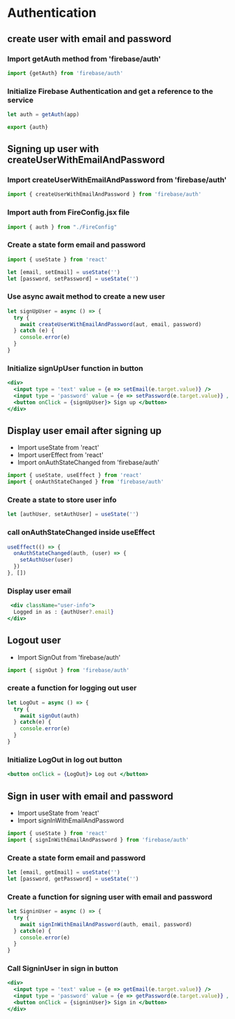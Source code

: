 # __Authentication__

## **create user with email and password**

### Import getAuth method from 'firebase/auth'

```javascript
import {getAuth} from 'firebase/auth'
```

### Initialize Firebase Authentication and get a reference to the service

```javascript
let auth = getAuth(app)

export {auth}
```

## **Signing up user with createUserWithEmailAndPassword**

### Import createUserWithEmailAndPassword from 'firebase/auth'

```jsx
import { createUserWithEmailAndPassword } from 'firebase/auth'
```

### Import auth from FireConfig.jsx file

```jsx
import { auth } from "./FireConfig"
```

### Create a state form email and password

```jsx
import { useState } from 'react'

let [email, setEmail] = useState('')
let [password, setPassword] = useState('')
```

### Use async await method to create a new user

```jsx
let signUpUser = async () => {
  try {
    await createUserWithEmailAndPassword(aut, email, password)
  } catch (e) {
    console.error(e)
  }
}
```

### Initialize signUpUser function in button

```jsx
<div>
  <input type = 'text' value = {e => setEmail(e.target.value)} />
  <input type = 'password' value = {e => setPassword(e.target.value)} />
  <button onClick = {signUpUser}> Sign up </button>
</div>
```

## Display user email after signing up

- Import useState from 'react'
- Import userEffect from 'react'
- Import onAuthStateChanged from 'firebase/auth'

```jsx
import { useState, useEffect } from 'react'
import { onAuthStateChanged } from 'firebase/auth'
```

### Create a state to store user info

```jsx
let [authUser, setAuthUser] = useState('')
```

### call onAuthStateChanged inside useEffect

```jsx
useEffect(() => {
  onAuthStateChanged(auth, (user) => {
    setAuthUser(user)
  })
}, [])
```

### Display user email

```jsx
 <div className="user-info">
  Logged in as : {authUser?.email}
</div>
```

## Logout user

- Import SignOut from 'firebase/auth'

```jsx
import { signOut } from 'firebase/auth'
```

### create a function for logging out user

```jsx
let LogOut = async () => {
  try {
    await signOut(auth)
  } catch(e) {
    console.error(e)
  }
}
```

### Initialize LogOut in log out button

```jsx
<button onClick = {LogOut}> Log out </button>
```

## Sign in user with email and password

- Import useState from 'react'
- Import signInWithEmailAndPassword

```jsx
import { useState } from 'react'
import { signInWithEmailAndPassword } from 'firebase/auth'
```

### Create a state form email and password

```jsx
let [email, getEmail] = useState('')
let [password, getPassword] = useState('')
```

### Create a function for signing user with email and password

```jsx
let SigninUser = async () => {
  try {
    await signInWithEmailAndPassword(auth, email, password)
  } catch(e) {
    console.error(e)
  }
}
```

### Call SigninUser in **sign in** button

```jsx
<div>
  <input type = 'text' value = {e => getEmail(e.target.value)} />
  <input type = 'password' value = {e => getPassword(e.target.value)} />
  <button onClick = {signinUser}> Sign in </button>
</div>
```